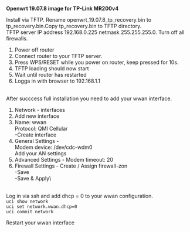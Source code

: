 **Openwrt 19.07.8 image for TP-Link MR200v4**

Install via TFTP. Rename openwrt_19.07.8_tp_recovery.bin to tp_recovery.bin.Copy tp_recovery.bin to TFTP directory.\
TFTP server IP address 192.168.0.225 netmask 255.255.255.0. Turn off all firewalls.

1. Power off router
2. Connect router to your TFTP server.
3. Press WPS/RESET while you power on router, keep pressed for 10s.
4. TFTP loading should now start
5. Wait until router has restarted
6. Logga in with browser to 192.168.1.1

\
After succcess full installation you need to add your wwan interface.
1. Network - interfaces
2. Add new interface
3. Name: wwan\
   Protocol: QMI Cellular\
   -Create interface
5. General Settings -\
   Modem device: /dev/cdc-wdm0\
   Add your AN settings
6. Advanced Settings - Modem timeout: 20
7. Firewall Settings - Create / Assign firewall-zon\
  -Save\
  -Save & Apply\

\
Log in via ssh and add dhcp = 0 to your wwan configuration.\
`uci show network`\
`uci set network.wwan.dhcp=0`\
`uci commit network`

Restart your wwan interface
